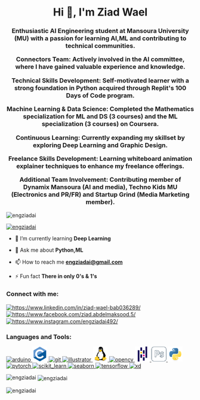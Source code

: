 <h1 align="center">Hi 👋, I'm Ziad Wael</h1>
<h3 align="center">
Enthusiastic AI Engineering student at Mansoura University (MU) with a passion for learning AI,ML and contributing to technical communities.

Connectors Team: Actively involved in the AI committee, where I have gained valuable experience and knowledge.

Technical Skills Development: Self-motivated learner with a strong foundation in Python acquired through Replit's 100 Days of Code program.

Machine Learning & Data Science: Completed the Mathematics specialization for ML and DS (3 courses) and the ML specialization (3 courses) on Coursera.

Continuous Learning: Currently expanding my skillset by exploring Deep Learning and Graphic Design.

Freelance Skills Development: Learning whiteboard animation explainer techniques to enhance my freelance offerings.

Additional Team Involvement: Contributing member of Dynamix Mansoura (AI and media), Techno Kids MU (Electronics and PR/FR) and Startup Grind (Media Marketing member).
</h3>

<p align="left"> <img src="https://komarev.com/ghpvc/?username=engziadai&label=Profile%20views&color=0e75b6&style=flat" alt="engziadai" /> </p>

<p align="left"> <a href="https://github.com/ryo-ma/github-profile-trophy"><img src="https://github-profile-trophy.vercel.app/?username=engziadai" alt="engziadai" /></a> </p>

- 🌱 I’m currently learning **Deep Learning**

- 💬 Ask me about **Python,ML**

- 📫 How to reach me **engziadai@gmail.com**

- ⚡ Fun fact **There in only 0's & 1's**

<h3 align="left">Connect with me:</h3>
<p align="left">
<a href="https://www.linkedin.com/in/ziad-wael-bab036289/" target="blank"><img align="center" src="https://raw.githubusercontent.com/rahuldkjain/github-profile-readme-generator/master/src/images/icons/Social/linked-in-alt.svg" alt="https://www.linkedin.com/in/ziad-wael-bab036289/" height="30" width="40" /></a>
<a href="https://www.facebook.com/ziad.abdelmaksood.5/" target="blank"><img align="center" src="https://raw.githubusercontent.com/rahuldkjain/github-profile-readme-generator/master/src/images/icons/Social/facebook.svg" alt="https://www.facebook.com/ziad.abdelmaksood.5/" height="30" width="40" /></a>
<a href="https://www.instagram.com/engziadai492/" target="blank"><img align="center" src="https://raw.githubusercontent.com/rahuldkjain/github-profile-readme-generator/master/src/images/icons/Social/instagram.svg" alt="https://www.instagram.com/engziadai492/" height="30" width="40" /></a>
</p>

<h3 align="left">Languages and Tools:</h3>
<p align="left"> <a href="https://www.arduino.cc/" target="_blank" rel="noreferrer"> <img src="https://cdn.worldvectorlogo.com/logos/arduino-1.svg" alt="arduino" width="40" height="40"/> </a> <a href="https://www.cprogramming.com/" target="_blank" rel="noreferrer"> <img src="https://raw.githubusercontent.com/devicons/devicon/master/icons/c/c-original.svg" alt="c" width="40" height="40"/> </a> <a href="https://git-scm.com/" target="_blank" rel="noreferrer"> <img src="https://www.vectorlogo.zone/logos/git-scm/git-scm-icon.svg" alt="git" width="40" height="40"/> </a> <a href="https://www.adobe.com/in/products/illustrator.html" target="_blank" rel="noreferrer"> <img src="https://www.vectorlogo.zone/logos/adobe_illustrator/adobe_illustrator-icon.svg" alt="illustrator" width="40" height="40"/> </a> <a href="https://www.linux.org/" target="_blank" rel="noreferrer"> <img src="https://raw.githubusercontent.com/devicons/devicon/master/icons/linux/linux-original.svg" alt="linux" width="40" height="40"/> </a> <a href="https://opencv.org/" target="_blank" rel="noreferrer"> <img src="https://www.vectorlogo.zone/logos/opencv/opencv-icon.svg" alt="opencv" width="40" height="40"/> </a> <a href="https://pandas.pydata.org/" target="_blank" rel="noreferrer"> <img src="https://raw.githubusercontent.com/devicons/devicon/2ae2a900d2f041da66e950e4d48052658d850630/icons/pandas/pandas-original.svg" alt="pandas" width="40" height="40"/> </a> <a href="https://www.photoshop.com/en" target="_blank" rel="noreferrer"> <img src="https://raw.githubusercontent.com/devicons/devicon/master/icons/photoshop/photoshop-line.svg" alt="photoshop" width="40" height="40"/> </a> <a href="https://www.python.org" target="_blank" rel="noreferrer"> <img src="https://raw.githubusercontent.com/devicons/devicon/master/icons/python/python-original.svg" alt="python" width="40" height="40"/> </a> <a href="https://pytorch.org/" target="_blank" rel="noreferrer"> <img src="https://www.vectorlogo.zone/logos/pytorch/pytorch-icon.svg" alt="pytorch" width="40" height="40"/> </a> <a href="https://scikit-learn.org/" target="_blank" rel="noreferrer"> <img src="https://upload.wikimedia.org/wikipedia/commons/0/05/Scikit_learn_logo_small.svg" alt="scikit_learn" width="40" height="40"/> </a> <a href="https://seaborn.pydata.org/" target="_blank" rel="noreferrer"> <img src="https://seaborn.pydata.org/_images/logo-mark-lightbg.svg" alt="seaborn" width="40" height="40"/> </a> <a href="https://www.tensorflow.org" target="_blank" rel="noreferrer"> <img src="https://www.vectorlogo.zone/logos/tensorflow/tensorflow-icon.svg" alt="tensorflow" width="40" height="40"/> </a> <a href="https://www.adobe.com/products/xd.html" target="_blank" rel="noreferrer"> <img src="https://cdn.worldvectorlogo.com/logos/adobe-xd.svg" alt="xd" width="40" height="40"/> </a> </p>

<p><img align="left" src="https://github-readme-stats.vercel.app/api/top-langs?username=engziadai&show_icons=true&locale=en&layout=compact" alt="engziadai" /></p>

<p>&nbsp;<img align="center" src="https://github-readme-stats.vercel.app/api?username=engziadai&show_icons=true&locale=en" alt="engziadai" /></p>

<p><img align="center" src="https://github-readme-streak-stats.herokuapp.com/?user=engziadai&" alt="engziadai" /></p>
